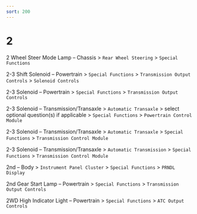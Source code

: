 ```yaml
---
sort: 200
---
```


# 2

2 Wheel Steer Mode Lamp – Chassis > `Rear Wheel Steering` > `Special Functions`

2-3 Shift Solenoid – Powertrain > `Special Functions` > `Transmission Output Controls` > `Solenoid Controls`

2-3 Solenoid – Powertrain > `Special Functions` > `Transmission Output Controls`

2-3 Solenoid – Transmission/Transaxle > `Automatic Transaxle` > select optional question(s) if applicable > `Special Functions` > `Powertrain Control Module`

2-3 Solenoid – Transmission/Transaxle > `Automatic Transaxle` > `Special Functions` > `Transmission Control Module`

2-3 Solenoid – Transmission/Transaxle > `Automatic Transmission` > `Special Functions` > `Transmission Control Module`

2nd – Body > `Instrument Panel Cluster` > `Special Functions` > `PRNDL Display`

2nd Gear Start Lamp – Powertrain > `Special Functions` > `Transmission Output Controls`

2WD High Indicator Light – Powertrain > `Special Functions` > `ATC Output Controls`
